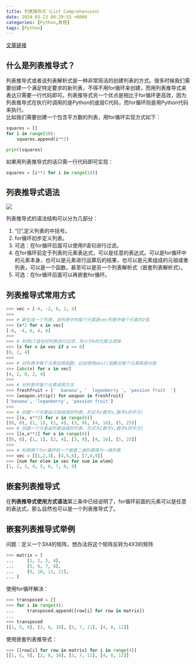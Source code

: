```yaml
---
title: 列表推导式（List Comprehension）
date: 2024-03-23 08:29:53 +0800
categories: [Python,教程]
tags: [Python]
---
```


[文章链接](https://zhuanlan.zhihu.com/p/36849145#:~:text=%E4%BB%80%E4%B9%88%E6%98%AF%E5%88%97%E8%A1%A8%E6%8E%A8%E5%AF%BC%E5%BC%8F%EF%BC%9F%20%E5%88%97%E8%A1%A8%E6%8E%A8%E5%AF%BC%E5%BC%8F%E6%88%96%E8%80%85%E8%AF%B4%E5%88%97%E8%A1%A8%E8%A7%A3%E6%9E%90%E5%BC%8F%E6%98%AF%E4%B8%80%E7%A7%8D%E9%9D%9E%E5%B8%B8%E7%AE%80%E6%B4%81%E7%9A%84%E5%88%9B%E5%BB%BA%E5%88%97%E8%A1%A8%E7%9A%84%E6%96%B9%E5%BC%8F%E3%80%82,%E5%BE%88%E5%A4%9A%E6%97%B6%E5%80%99%E6%88%91%E4%BB%AC%E9%9C%80%E8%A6%81%E5%88%9B%E5%BB%BA%E4%B8%80%E4%B8%AA%E6%BB%A1%E8%B6%B3%E7%89%B9%E5%AE%9A%E8%A6%81%E6%B1%82%E7%9A%84%E6%96%B0%E5%88%97%E8%A1%A8%EF%BC%8C%E4%B8%8D%E5%BE%97%E4%B8%8D%E7%94%A8for%E5%BE%AA%E7%8E%AF%E6%9D%A5%E5%88%9B%E5%BB%BA%EF%BC%8C%E8%80%8C%E7%94%A8%E5%88%97%E8%A1%A8%E6%8E%A8%E5%AF%BC%E5%BC%8F%E6%9D%A5%E8%A1%A8%E8%BE%BE%E5%8F%AA%E9%9C%80%E8%A6%81%E4%B8%80%E8%A1%8C%E4%BB%A3%E7%A0%81%E5%8D%B3%E5%8F%AF%E3%80%82%20%E5%88%97%E8%A1%A8%E6%8E%A8%E5%AF%BC%E5%BC%8F%E5%8F%A6%E4%B8%80%E4%B8%AA%E4%BC%98%E7%82%B9%E6%98%AF%E7%9B%B8%E6%AF%94%E4%BA%8Efor%E5%BE%AA%E7%8E%AF%E6%9B%B4%E9%AB%98%E6%95%88%EF%BC%8C%E5%9B%A0%E4%B8%BA%E5%88%97%E8%A1%A8%E6%8E%A8%E5%AF%BC%E5%BC%8F%E5%9C%A8%E6%89%A7%E8%A1%8C%E6%97%B6%E8%B0%83%E7%94%A8%E7%9A%84%E6%98%AFPython%E7%9A%84%E5%BA%95%E5%B1%82C%E4%BB%A3%E7%A0%81%EF%BC%8C%E8%80%8Cfor%E5%BE%AA%E7%8E%AF%E5%88%99%E6%98%AF%E7%94%A8Python%E4%BB%A3%E7%A0%81%E6%9D%A5%E6%89%A7%E8%A1%8C%E3%80%82)

## 什么是列表推导式？

列表推导式或者说列表解析式是一种非常简洁的创建列表的方式。很多时候我们需要创建一个满足特定要求的新列表，不得不用for循环来创建，而用列表推导式来表达只需要一行代码即可。列表推导式另一个优点是相比于for循环更高效，因为列表推导式在执行时调用的是Python的底层C代码，而for循环则是用Python代码来执行。  
比如我们需要创建一个包含平方数的列表，用for循环实现方式如下：

```python
squares = []
for i in range(10):
    squares.append(i**2)

print(squares)
```

如果用列表推导式的话只需一行代码即可实现：

```python
squares = [i**2 for i in range(10)]
```

## 列表推导式语法

![](https://pic1.zhimg.com/v2-35f312ea9c5cc1bf5bf3e01cf53ecdec_b.jpg)

列表推导式的语法结构可以分为几部分：

1. “\[\]”,定义列表的中括号。
2. for循环初步定义列表。
3. 可选：在for循环后面可以使用if语句进行过滤。
4. 在for循环前定于列表的元素表达式，可以是任意的表达式。可以是for循环中的元素本身，也可以是元素进行运算后的结果，也可以是元素组成的元祖或者列表，可以是一个函数，甚至可以是另一个列表解析式（嵌套列表解析式）。
5. 可选：在for循环后面可以再嵌套for循环。

## 列表推导式常用方式

```python
>>> vec = [-4, -2, 0, 2, 4]
>>>
>>> # 新生成一个列表，该列表中的每个元素是vec列表中每个元素的2倍
>>> [x*2 for x in vec]
[-8, -4, 0, 4, 8]
>>>
>>> # 利用if语句对列表进行过滤，将小于0的元素过滤掉
>>> [x for x in vec if x >= 0]
[0, 2, 4]
>>>
>>> # 对列表中每个元素应用函数，比如使用abs()函数对每个元素取绝对值
>>> [abs(x) for x in vec]
[4, 2, 0, 2, 4]
>>>
>>> # 对列表中每个元素调用方法
>>> freshfruit = ['  banana', '  loganberry ', 'passion fruit  ']
>>> [weapon.strip() for weapon in freshfruit]
['banana', 'loganberry', 'passion fruit']
>>>
>>> # 创建一个元素由元祖组成的列表，形式为(数字x,数字x的平方)
>>> [(x, x**2) for x in range(6)]
[(0, 0), (1, 1), (2, 4), (3, 9), (4, 16), (5, 25)]
>>> # 创建一个元素由列表组成的列表，形式为[数字x,数字x的平方]
>>> [[x,x**2] for x in range(6)]
[[0, 0], [1, 1], [2, 4], [3, 9], [4, 16], [5, 25]]
>>>
>>> # 利用两个for循环将一个嵌套二维列表降为一维列表
>>> vec = [[1,2,3], [4,5,6], [7,8,9]]
>>> [num for elem in vec for num in elem]
[1, 2, 3, 4, 5, 6, 7, 8, 9]
```

## 嵌套列表推导式

在**列表推导式使用方式语法**第三条中已经说明了，for循环前面的元素可以是任意的表达式，那么自然也可以是一个列表推导式了。

## 嵌套列表推导式举例

问题：定义一个3X4的矩阵，想办法将这个矩阵反转为4X3的矩阵

```python
>>> matrix = [
...     [1, 2, 3, 4],
...     [5, 6, 7, 8],
...     [9, 10, 11, 12],
... ]
```

使用for循环解决：

```python
>>> transposed = []
>>> for i in range(4):
...     transposed.append([row[i] for row in matrix])
...
>>> transposed
[[1, 5, 9], [2, 6, 10], [3, 7, 11], [4, 8, 12]]
```

使用嵌套列表推导式：

```python
>>> [[row[i] for row in matrix] for i in range(4)]
[[1, 5, 9], [2, 6, 10], [3, 7, 11], [4, 8, 12]]
```

